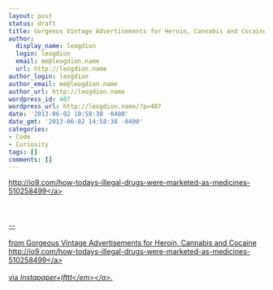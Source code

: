 ```yaml
---
layout: post
status: draft
title: Gorgeous Vintage Advertisements for Heroin, Cannabis and Cocaine
author:
  display_name: leogdion
  login: leogdion
  email: me@leogdion.name
  url: http://leogdion.name
author_login: leogdion
author_email: me@leogdion.name
author_url: http://leogdion.name
wordpress_id: 407
wordpress_url: http://leogdion.name/?p=407
date: '2013-06-02 10:58:38 -0400'
date_gmt: '2013-06-02 14:58:38 -0400'
categories:
- Code
- Curiosity
tags: []
comments: []
---
```

<p><a href="http:&#47;&#47;io9.com&#47;how-todays-illegal-drugs-were-marketed-as-medicines-510258499">http:&#47;&#47;io9.com&#47;how-todays-illegal-drugs-were-marketed-as-medicines-510258499<&#47;a><br><br />
<br><br />
--<br><br />
from Gorgeous Vintage Advertisements for Heroin, Cannabis and Cocaine <a href="http:&#47;&#47;io9.com&#47;how-todays-illegal-drugs-were-marketed-as-medicines-510258499">http:&#47;&#47;io9.com&#47;how-todays-illegal-drugs-were-marketed-as-medicines-510258499<&#47;a><br><br />
via <a href="http:&#47;&#47;ifttt.com&#47;recipes&#47;4071"><em>Instapaper+ifttt<&#47;em><&#47;a>.</p>

